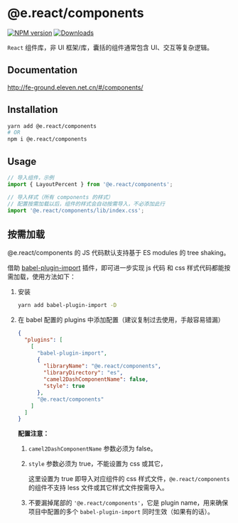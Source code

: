 # @e.react/components

[![NPM version][npm-image]][npm-url] [![Downloads][downloads-image]][npm-url]

[npm-url]: https://npmjs.org/package/@e.react/components
[downloads-image]: https://img.shields.io/npm/dt/@e.react/components.svg
[npm-image]: https://img.shields.io/npm/v/@e.react/components.svg

`React` 组件库，非 UI 框架/库，囊括的组件通常包含 UI、交互等复杂逻辑。

## Documentation

http://fe-ground.eleven.net.cn/#/components/

## Installation

```bash
yarn add @e.react/components
# OR
npm i @e.react/components
```

## Usage

```ts
// 导入组件，示例
import { LayoutPercent } from '@e.react/components';

// 导入样式（所有 components 的样式）
// 配置按需加载以后，组件的样式会自动按需导入，不必添加此行
import '@e.react/components/lib/index.css';
```

## 按需加载

@e.react/components 的 JS 代码默认支持基于 ES modules 的 tree shaking。

借助 [babel-plugin-import](https://github.com/ant-design/babel-plugin-import) 插件，即可进一步实现 js 代码 和 css 样式代码都能按需加载，使用方法如下：

1. 安装

   ```bash
   yarn add babel-plugin-import -D
   ```

2. 在 babel 配置的 plugins 中添加配置（建议复制过去使用，手敲容易错漏）

   ```json
   {
     "plugins": [
       [
         "babel-plugin-import",
         {
           "libraryName": "@e.react/components",
           "libraryDirectory": "es",
           "camel2DashComponentName": false,
           "style": true
         },
         "@e.react/components"
       ]
     ]
   }
   ```

   **配置注意：**

   1. `camel2DashComponentName` 参数必须为 false。
   2. `style` 参数必须为 true，不能设置为 css 或其它，

      这里设置为 true 即导入对应组件的 css 样式文件，`@e.react/components` 的组件不支持 less 文件或其它样式文件按需导入。

   3. 不要漏掉尾部的 `'@e.react/components'`，它是 plugin name，用来确保项目中配置的多个 `babel-plugin-import` 同时生效（如果有的话）。
